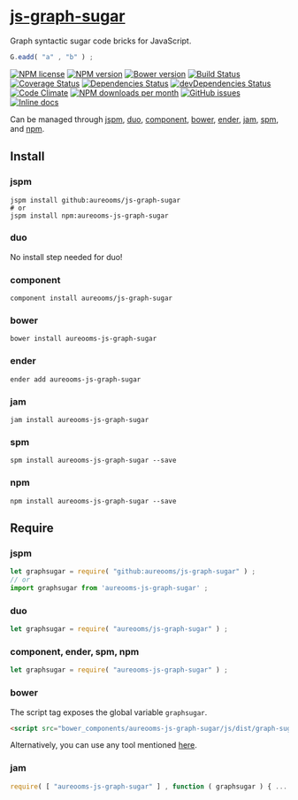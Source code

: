 [js-graph-sugar](http://aureooms.github.io/js-graph-sugar)
==

Graph syntactic sugar code bricks for JavaScript.

```js
G.eadd( "a" , "b" ) ;
```

[![NPM license](http://img.shields.io/npm/l/aureooms-js-graph-sugar.svg?style=flat)](https://raw.githubusercontent.com/aureooms/js-graph-sugar/master/LICENSE)
[![NPM version](http://img.shields.io/npm/v/aureooms-js-graph-sugar.svg?style=flat)](https://www.npmjs.org/package/aureooms-js-graph-sugar)
[![Bower version](http://img.shields.io/bower/v/aureooms-js-graph-sugar.svg?style=flat)](http://bower.io/search/?q=aureooms-js-graph-sugar)
[![Build Status](http://img.shields.io/travis/aureooms/js-graph-sugar.svg?style=flat)](https://travis-ci.org/aureooms/js-graph-sugar)
[![Coverage Status](http://img.shields.io/coveralls/aureooms/js-graph-sugar.svg?style=flat)](https://coveralls.io/r/aureooms/js-graph-sugar)
[![Dependencies Status](http://img.shields.io/david/aureooms/js-graph-sugar.svg?style=flat)](https://david-dm.org/aureooms/js-graph-sugar#info=dependencies)
[![devDependencies Status](http://img.shields.io/david/dev/aureooms/js-graph-sugar.svg?style=flat)](https://david-dm.org/aureooms/js-graph-sugar#info=devDependencies)
[![Code Climate](http://img.shields.io/codeclimate/github/aureooms/js-graph-sugar.svg?style=flat)](https://codeclimate.com/github/aureooms/js-graph-sugar)
[![NPM downloads per month](http://img.shields.io/npm/dm/aureooms-js-graph-sugar.svg?style=flat)](https://www.npmjs.org/package/aureooms-js-graph-sugar)
[![GitHub issues](http://img.shields.io/github/issues/aureooms/js-graph-sugar.svg?style=flat)](https://github.com/aureooms/js-graph-sugar/issues)
[![Inline docs](http://inch-ci.org/github/aureooms/js-graph-sugar.svg?branch=master&style=shields)](http://inch-ci.org/github/aureooms/js-graph-sugar)

Can be managed through [jspm](https://github.com/jspm/jspm-cli),
[duo](https://github.com/duojs/duo),
[component](https://github.com/componentjs/component),
[bower](https://github.com/bower/bower),
[ender](https://github.com/ender-js/Ender),
[jam](https://github.com/caolan/jam),
[spm](https://github.com/spmjs/spm),
and [npm](https://github.com/npm/npm).

## Install

### jspm
```terminal
jspm install github:aureooms/js-graph-sugar
# or
jspm install npm:aureooms-js-graph-sugar
```
### duo
No install step needed for duo!

### component
```terminal
component install aureooms/js-graph-sugar
```

### bower
```terminal
bower install aureooms-js-graph-sugar
```

### ender
```terminal
ender add aureooms-js-graph-sugar
```

### jam
```terminal
jam install aureooms-js-graph-sugar
```

### spm
```terminal
spm install aureooms-js-graph-sugar --save
```

### npm
```terminal
npm install aureooms-js-graph-sugar --save
```

## Require
### jspm
```js
let graphsugar = require( "github:aureooms/js-graph-sugar" ) ;
// or
import graphsugar from 'aureooms-js-graph-sugar' ;
```
### duo
```js
let graphsugar = require( "aureooms/js-graph-sugar" ) ;
```

### component, ender, spm, npm
```js
let graphsugar = require( "aureooms-js-graph-sugar" ) ;
```

### bower
The script tag exposes the global variable `graphsugar`.
```html
<script src="bower_components/aureooms-js-graph-sugar/js/dist/graph-sugar.min.js"></script>
```
Alternatively, you can use any tool mentioned [here](http://bower.io/docs/tools/).

### jam
```js
require( [ "aureooms-js-graph-sugar" ] , function ( graphsugar ) { ... } ) ;
```
